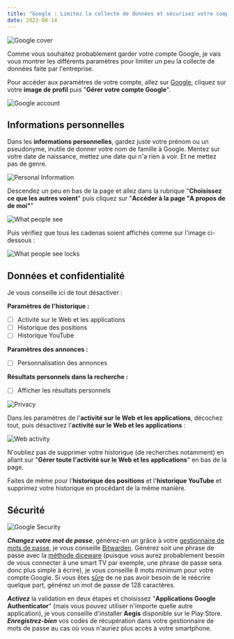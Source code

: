 ```yaml
---
title: "Google : Limitez la collecte de données et sécurisez votre compte \U0000270b"
date: 2022-08-14
---
```


![Google cover](/google/google-cover.jpg)

Comme vous souhaitez probablement garder votre compte Google, je vais vous montrer les différents paramètres pour limiter un peu la collecte de données faite par l'entreprise.

Pour accéder aux paramètres de votre compte, allez sur [Google](https://www.google.fr/), cliquez sur votre **image de profil** puis "**Gérer votre compte Google**".

![Google account](/google/google-account.png)

## Informations personnelles

Dans les **informations personnelles**, gardez juste votre prénom ou un pseudonyme, inutile de donner votre nom de famille à Google.
Mentez sur votre date de naissance, mettez une date qui n'a rien à voir. Et ne mettez pas de genre.

![Personal Information](/google/personal-information.png)

Descendez un peu en bas de la page et allez dans la rubrique "**Choisissez ce que les autres voient**" puis cliquez sur "**Accéder à la page "A propos de de moi"**"

![What people see](/google/what-people-see.png)

Puis vérifiez que tous les cadenas soient affichés comme sur l'image ci-dessous :

![What people see locks](/google/what-people-see-locks.png)

## Données et confidentialité

Je vous conseille ici de tout désactiver :

**Paramètres de l'historique :**

- [ ] Activité sur le Web et les applications
- [ ] Historique des positions
- [ ] Historique YouTube

**Paramètres des annonces :**

- [ ] Personnalisation des annonces

**Résultats personnels dans la recherche :**

- [ ] Afficher les résultats personnels

![Privacy](/google/privacy.png)

Dans les paramètres de l'**activité sur le Web et les applications**, décochez tout, puis désactivez l'**activité sur le Web et les applications** :

![Web activity](/google/web-activity.png)

N'oubliez pas de supprimer votre historique (de recherches notamment) en allant sur "**Gérer toute l'activité sur le Web et les applications**" en bas de la page.

Faites de même pour l'**historique des positions** et l'**historique YouTube** et supprimez votre historique en procédant de la même manière.

## Sécurité

![Google Security](/google/google-security.png)

***Changez votre mot de passe***, générez-en un grâce à votre [gestionnaire de mots de passe](/basiques/password-managers), je vous conseille [Bitwarden](/fiches/bitwarden). Générez soit une phrase de passe avec la [méthode diceware](/basiques/password-managers/#la-méthode-diceware) (puisque vous aurez probablement besoin de vous connecter à une smart TV par exemple, une phrase de passe sera donc plus simple à écrire), je vous conseille 8 mots minimum pour votre compte Google. Si vous êtes [sûre](/about/#écriture-inclusive) de ne pas avoir besoin de le réécrire quelque part, générez un mot de passe de 128 caractères.

***Activez*** la validation en deux étapes et choisissez "**Applications Google Authenticator**" (mais vous pouvez utiliser n'importe quelle autre application), je vous conseille d'installer **Aegis** disponible sur le Play Store. ***Enregistrez-bien*** vos codes de récupération dans votre gestionnaire de mots de passe au cas où vous n'auriez plus accès à votre smartphone.